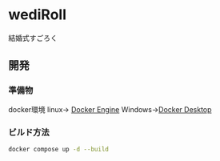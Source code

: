 # wediRoll
結婚式すごろく

## 開発
### 準備物
docker環境
linux-> [Docker Engine](https://docs.docker.com/engine/install/)
Windows->[Docker Desktop](https://docs.docker.com/desktop/setup/install/windows-install/)

### ビルド方法
```bash
docker compose up -d --build
```
